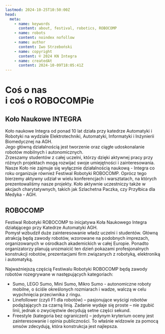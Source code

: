 ```yaml
---
lastmod: 2024-10-25T10:50:00Z
head:
  meta:
    - name: keywords
      content: about, festival, robotics, ROBOCOMP
    - name: robots
      content: noindex nofollow
    - name: author
      content: Iwo Strzeboński
    - name: copyright
      content: © 2024 KN Integra
    - name: createdAt
      content: 2024-10-09T18:05:41Z
---
```


# Coś o nas <br />i coś o ROBOCOMPie

## Koło Naukowe INTEGRA

Koło naukowe Integra od ponad 10 lat działa przy katedrze Automatyki i Robotyki na wydziale Elektrotechniki, Automatyki, Informatyki i Inżynierii Biomedycznej na AGH.  
Jego główną działalnością jest tworzenie oraz ciągłe udoskonalanie robotów mobilnych i autonomicznych.  
Zrzeszamy studentów z całej uczelni, którzy dzięki aktywnej pracy przy różnych projektach mogą rozwijać swoje umiejętności i zainteresowania.  
Nasze Koło nie zajmuje się wyłącznie działalnością naukową - Integra co roku organizuje również Festiwal Robotyki ROBOCOMP. Oprócz tego bierzemy aktywny udział w wielu konferencjach i warsztatach, na których prezentowaliśmy nasze projekty. Koło aktywnie uczestniczy także w akcjach charytatywnych, takich jak Szlachetna Paczka, czy Przyłbica dla Medyka - AGH.

## ROBOCOMP

Festiwal Robotyki ROBOCOMP to inicjatywa Koła Naukowego Integra działającego przy Katedrze Automatyki AGH.  
Pomysł wzbudził duże zainteresowanie władz uczelni i studentów. Główną atrakcją będą zawody robotów, wzorowane na podobnych imprezach, organizowanych w ośrodkach akademickich w całej Europie. Ponadto organizatorzy planują urozmaicić ten dzień pokazami profesjonalnych konstrukcji robotów, prezentacjami firm związanych z robotyką, elektroniką i automatyką.

Najważniejszą częścią Festiwalu Robotyki ROBOCOMP będą zawody robotów rozegrywane w następujących kategoriach:

- Sumo, LEGO Sumo, Mini Sumo, Mikro Sumo - autonomiczne roboty mobilne, o ściśle określonych rozmiarach i wadze, walczą w celu wypchnięcia przeciwnika z ringu.
- Linefollower (czyli F1 dla robotów) – pasjonujące wyścigi robotów podążających za czarną linią. Zadanie wydaje się proste – nie zgubić linii, jednak o zwycięstwie decydują setne części sekund.
- Freestyle (kategoria bez ograniczeń) – jedynym kryterium oceny jest zainteresowanie i opinia publiczności. To właśnie widzowie za pomocą smsów zdecydują, która konstrukcja jest najlepsza.
